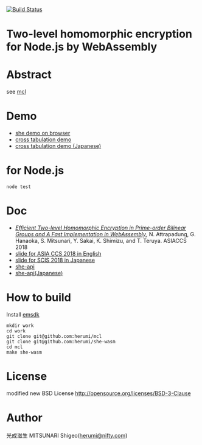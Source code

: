 [![Build Status](https://travis-ci.org/herumi/she-wasm.png)](https://travis-ci.org/herumi/she-wasm)
# Two-level homomorphic encryption for Node.js by WebAssembly

# Abstract

see [mcl](https://github.com/herumi/mcl)

# Demo

* [she demo on browser](https://herumi.github.io/she-wasm/she-demo.html)
* [cross tabulation demo](https://herumi.github.io/she-wasm/cross-demo.html)
* [cross tabulation demo (Japanese)](https://herumi.github.io/she-wasm/cross-demo-ja.html)

# for Node.js

```
node test
```

# Doc
* [_Efficient Two-level Homomorphic Encryption in Prime-order Bilinear Groups and A Fast Implementation in WebAssembly_](https://dl.acm.org/citation.cfm?doid=3196494.3196552), N. Attrapadung, G. Hanaoka, S. Mitsunari, Y. Sakai,
K. Shimizu, and T. Teruya. ASIACCS 2018
* [slide for ASIA CCS 2018 in English](https://www.slideshare.net/herumi/efficient-twolevel-homomorphic-encryption-in-primeorder-bilinear-groups-and-a-fast-implementation-in-webassembly)
* [slide for SCIS 2018 in Japanese](https://www.slideshare.net/herumi/2scis2018)
* [she-api](https://github.com/herumi/mcl/blob/master/misc/she/she-api.md)
* [she-api(Japanese)](https://github.com/herumi/mcl/blob/master/misc/she/she-api-ja.md)

# How to build
Install [emsdk](https://github.com/juj/emsdk.git)

```
mkdir work
cd work
git clone git@github.com:herumi/mcl
git clone git@github.com:herumi/she-wasm
cd mcl
make she-wasm
```

# License

modified new BSD License
http://opensource.org/licenses/BSD-3-Clause

# Author

光成滋生 MITSUNARI Shigeo(herumi@nifty.com)
